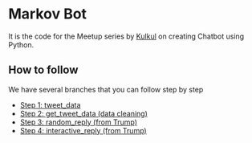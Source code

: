 # Markov Bot


It is the code for the Meetup series by [Kulkul](https://kulkul.tech) on creating Chatbot using Python.

## How to follow

We have several branches that you can follow step by step

- [Step 1: tweet_data](./tree/tweet_data)
- [Step 2: get_tweet_data (data cleaning)](./tree/get_tweet_data)
- [Step 3: random_reply (from Trump)](./tree/random_reply)
- [Step 4: interactive_reply (from Trump)](./tree/interactive_reply)